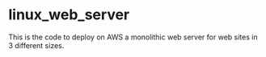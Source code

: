 # linux_web_server
This is the code to deploy on AWS a monolithic web server for web sites in 3 different sizes.

